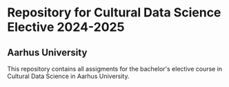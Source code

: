 # Repository for Cultural Data Science Elective 2024-2025 
## Aarhus University

This repository contains all assigments for the bachelor's elective course in Cultural Data Science in Aarhus University.

